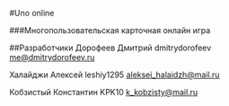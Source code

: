#Uno online

###Многопользовательская карточная онлайн игра

##Разработчики
Дорофеев Дмитрий dmitrydorofeev me@dmitrydorofeev.ru

Халайджи Алексей leshiy1295 aleksei_halaidzh@mail.ru

Кобзистый Константин KPK10 k_kobzisty@mail.ru
